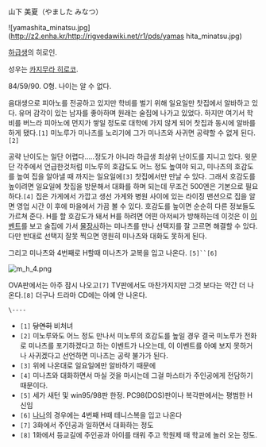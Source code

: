 山下 美夏（やました みなつ）

![yamashita_minatsu.jpg](http://z2.enha.kr/http://rigvedawiki.net/r1/pds/yamas
hita_minatsu.jpg)

[하급생](%ED%95%98%EA%B8%89%EC%83%9D.md)의 히로인.

성우는 [카지무라 히로코](%EC%B9%B4%EC%A7%80%EB%AC%B4%EB%9D%BC%20%ED%9E%88%EB%A1%9C%EC%BD%94.md).

84/59/90. O형. 나이는 알 수 없다.

음대생으로 피아노를 전공하고 있지만 학비를 벌기 위해 일요일만 찻집에서 알바하고 있다. 유머 감각이 있는 남자를 좋아하며 원래는 술집에
나가고 있었다. 하지만 여기서 학비를 버느라 피아노에 먼지가 쌓일 정도로 대학에 가지 않게 되어 찻집과 동시에 알바를 하게 됐다.`[1]`
미노루가 미나츠를 노리기에 그가 미나츠와 사귀면 공략할 수 없게 된다.`[2]`

공략 난이도는 일단 어렵다.....정도가 아니라 하급생 최상위 난이도를 지니고 있다. 윗문단 각주에서 언급한것처럼 미노루의 호감도도 어느
정도 높여야 되고, 미나츠의 호감도를 높여 집을 알아낼 때 까지는 일요일에`[3]` 찻집에서만 만날 수 있다. 그래서 호감도를 높이려면
일요일에 찻집을 방문해서 대화를 하며 되는데 무조건 500엔은 기본으로 필요하다.`[4]` 집은 가게에서 가깝고 생선 가게와 병원 사이에
있는 라이징 맨션으로 집을 알면 영업 시간 이 후에 마을에서 가끔 볼 수 있다. 호감도를 높이면 순순히 다른 정보들도 가르쳐 준다. H를 할
호감도가 돼서 H를 하려면 어떤 아저씨가 방해하는데 이것은 이 [이벤트](%EC%9D%B4%EB%B2%A4%ED%8A%B8.md)를
보고 술집에 가서 [물장사](%EB%AC%BC%EC%9E%A5%EC%82%AC.md)하는 미나츠를 만나 선택지를 잘 고르면 해결할 수
있다. 다만 반대로 선택지 잘못 찍으면 영원히 미나츠와 대화도 못하게 된다.

그리고 미나츠와 4번째로 H할때 미나츠가 교복을 입고 나온다. `[5]``[6]`  

![m_h_4.png](http://z3.enha.kr/http://rigvedawiki.net/r1/pds/m_h_4.png)

OVA판에서는 아주 잠시 나오고`[7]` TV판에서도 마찬가지지만 그것 보다는 약간 더 나온다.`[8]` 더구나 드라마 CD에는 아예 안
나온다.

`\----`

  * `[1]` <del>당연히</del> 비처녀
  * `[2]` 미노루와도 어느 정도 만나서 미노루의 호감도를 높일 경우 결국 미노루가 전화로 미나츠를 포기하겠다고 하는 이벤트가 나오는데, 이 이벤트를 아예 보지 못하거나 사귀겠다고 선언하면 미나츠는 공략 불가가 된다.
  * `[3]` 위에 나온대로 일요일에만 알바하기 때문에
  * `[4]` 미나츠와 대화하면서 마실 것을 마시는데 그걸 마스터가 주인공에게 전담하기 때문이다.
  * `[5]` 세가 새턴 및 win95/98판 한정. PC98(DOS)판이나 복각판에서는 평범한 H신임
  * `[6]` [나나](%EB%AF%B8%EB%82%98%EA%B0%80%EC%99%80%20%EB%82%98%EB%82%98.md)의 경우에는 4번째 H때 테니스복을 입고 나온다
  * `[7]` 3화에서 주인공과 일하면서 대화하는 정도
  * `[8]` 1화에서 등교길에 주인공과 아이를 태워 주고 학원제 때 학교에 놀러 오는 정도.

